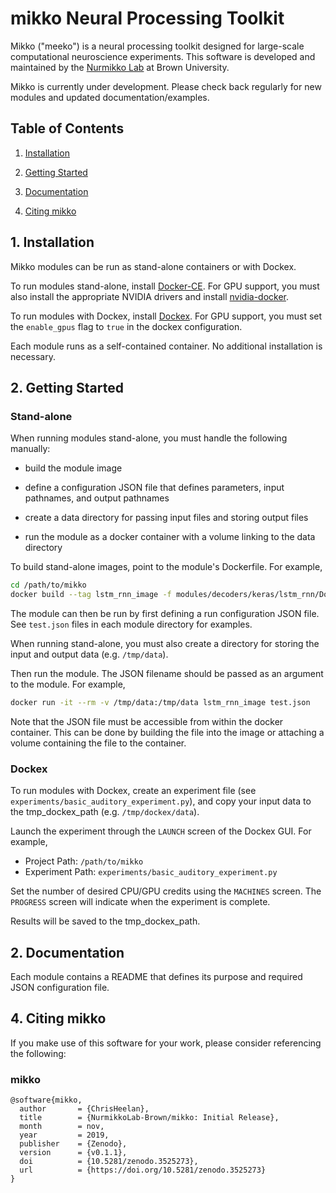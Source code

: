 # mikko Neural Processing Toolkit

Mikko ("meeko") is a neural processing toolkit designed for large-scale computational neuroscience experiments. This 
software is developed and maintained by the [Nurmikko Lab](http://nurmikko.engin.brown.edu/) at Brown University.

Mikko is currently under development. Please check back regularly for new modules and updated documentation/examples. 

## Table of Contents

1. [Installation](#Installation)

2. [Getting Started](#GettingStarted)

3. [Documentation](#Documentation)

4. [Citing mikko](#Citing)

<a name="Installation"></a>
## 1. Installation

Mikko modules can be run as stand-alone containers or with Dockex.

To run modules stand-alone, install [Docker-CE](https://docs.docker.com/install/). For GPU support, you must also 
install the appropriate NVIDIA drivers and install [nvidia-docker](https://github.com/NVIDIA/nvidia-docker).

To run modules with Dockex, install [Dockex](https://github.com/ConnexonSystems/Dockex). For GPU support, you must set 
the ```enable_gpus``` flag to ```true``` in the dockex configuration.

Each module runs as a self-contained container. No additional installation is necessary.

<a name="GettingStarted"></a>
## 2. Getting Started

### Stand-alone

When running modules stand-alone, you must handle the following manually:

* build the module image

* define a configuration JSON file that defines parameters, input pathnames, and output pathnames

* create a data directory for passing input files and storing output files

* run the module as a docker container with a volume linking to the data directory 

To build stand-alone images, point to the module's Dockerfile. For example, 

```bash
cd /path/to/mikko
docker build --tag lstm_rnn_image -f modules/decoders/keras/lstm_rnn/Dockerfile .
```

The module can then be run by first defining a run configuration JSON file. See ```test.json``` files in each module 
directory for examples.

When running stand-alone, you must also create a directory for storing the input and output data (e.g. ```/tmp/data```).

Then run the module. The JSON filename should be passed as an argument to the module. For example, 

```bash
docker run -it --rm -v /tmp/data:/tmp/data lstm_rnn_image test.json
```

Note that the JSON file must be accessible from within the docker container. This can be done by building the
file into the image or attaching a volume containing the file to the container. 

### Dockex

To run modules with Dockex, create an experiment file (see ```experiments/basic_auditory_experiment.py```), and copy 
your input data to the tmp_dockex_path (e.g. ```/tmp/dockex/data```).

Launch the experiment through the ```LAUNCH``` screen of the Dockex GUI. For example,

* Project Path: ```/path/to/mikko```
* Experiment Path: ```experiments/basic_auditory_experiment.py```

Set the number of desired CPU/GPU credits using the ```MACHINES``` screen. The ```PROGRESS``` screen will indicate 
when the experiment is complete.

Results will be saved to the tmp_dockex_path.

<a name="Documentation"></a>
## 2. Documentation

Each module contains a README that defines its purpose and required JSON configuration file.

<a name="Citing"></a>
## 4. Citing mikko

If you make use of this software for your work, please consider referencing the following:

### mikko
    @software{mikko,
      author       = {ChrisHeelan},
      title        = {NurmikkoLab-Brown/mikko: Initial Release},
      month        = nov,
      year         = 2019,
      publisher    = {Zenodo},
      version      = {v0.1.1},
      doi          = {10.5281/zenodo.3525273},
      url          = {https://doi.org/10.5281/zenodo.3525273}
    }
